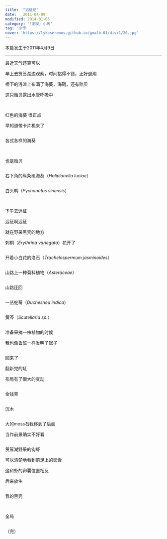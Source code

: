 ```yaml
---
title:  "远征记"
date:   2011-04-09
modified: 2014-01-05
category: '｢发现｣ 小传'
tag: '小传'
cover: 'https://lykoseremos.github.io/gmalb-01/disx1/20.jpg'
---
```

本篇发生于2011年4月9日

---

最近天气还算可以

早上去筼筜湖边观察，时间掐得不错，正好退潮

桥下的浅滩上布满了海葵，海鞘，还有贻贝

这只贻贝露出水管呼吸中

<img class='disc' data-src='https://lykoseremos.github.io/gmalb-01/disx1/10.jpg'>

<img class='disc' data-src='https://lykoseremos.github.io/gmalb-01/disx1/11.jpg'>

红色的海葵 很正点

早知道带卡片机来了

<img class='disc' data-src='https://lykoseremos.github.io/gmalb-01/disx1/12.jpg'>

各式各样的海葵

<img class='disc' data-src='https://lykoseremos.github.io/gmalb-01/disx1/13.jpg'>

<img class='disc' data-src='https://lykoseremos.github.io/gmalb-01/disx1/14.jpg'>

也是贻贝

<img class='disc' data-src='https://lykoseremos.github.io/gmalb-01/disx1/15.jpg'>

右下角的纵条矶海葵（<i>Haliplanella luciae</i>）

<img class='disc' data-src='https://lykoseremos.github.io/gmalb-01/disx1/16.jpg'>

白头鹎（<i>Pycnonotus sinensis</i>）

<img class='disc' data-src='https://lykoseremos.github.io/gmalb-01/disx1/17.jpg'>

<img class='disc' data-src='https://lykoseremos.github.io/gmalb-01/disx1/18.jpg'>

下午去远征

远征啊远征

就在野采黑壳的地方

刺桐（<i>Erythrina variegata</i>）花开了

<img class='disc' data-src='https://lykoseremos.github.io/gmalb-01/disx1/20.jpg'>

开着小白花的洛石（<i>Trachelospermum jasminoides</i>）

<img class='disc' data-src='https://lykoseremos.github.io/gmalb-01/disx1/21.jpg'>

山路上一种菊科植物（<i>Asteraceae</i>）

<img class='disc' data-src='https://lykoseremos.github.io/gmalb-01/disx1/22.jpg'>

山路迂回

<img class='disc' data-src='https://lykoseremos.github.io/gmalb-01/disx1/23.jpg'>

一丛蛇莓（<i>Duchesnea indica</i>）

<img class='disc' data-src='https://lykoseremos.github.io/gmalb-01/disx1/24.jpg'>

黄芩（<i>Scutellaria sp.</i>）

<img class='disc' data-src='https://lykoseremos.github.io/gmalb-01/disx1/25.jpg'>

准备采摘一株植物的时候

我也像鲁班一样发明了锯子

<img class='disc' data-src='https://lykoseremos.github.io/gmalb-01/disx1/26.jpg'>

回来了

翻新完的缸

布局有了很大的变动

<img class='disc' data-src='https://lykoseremos.github.io/gmalb-01/disx1/27.jpg'>

金钱草

<img class='disc' data-src='https://lykoseremos.github.io/gmalb-01/disx1/28.jpg'>

沉木

<img class='disc' data-src='https://lykoseremos.github.io/gmalb-01/disx1/29.jpg'>

大的moss石我移到了后面

当作前景确实不好看

<img class='disc' data-src='https://lykoseremos.github.io/gmalb-01/disx1/30.jpg'>

筼筜湖野采的钩虾

可以清楚地看到前足上的卵囊

这和虾的卵囊位置相反

后来放生

<img class='disc' data-src='https://lykoseremos.github.io/gmalb-01/disx1/31.jpg'>

我的黑壳

<img class='disc' data-src='https://lykoseremos.github.io/gmalb-01/disx1/32.jpg'>

<img class='disc' data-src='https://lykoseremos.github.io/gmalb-01/disx1/33.jpg'>

全局

<img class='disc' data-src='https://lykoseremos.github.io/gmalb-01/disx1/34.jpg'>


（完）
